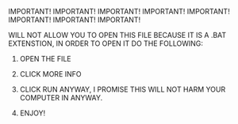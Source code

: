 IMPORTANT! IMPORTANT! IMPORTANT! IMPORTANT! IMPORTANT! IMPORTANT! IMPORTANT! IMPORTANT!

WILL NOT ALLOW YOU TO OPEN THIS FILE BECAUSE IT IS A .BAT EXTENSTION, IN ORDER TO OPEN IT DO THE FOLLOWING:

1) OPEN THE FILE

2) CLICK MORE INFO

3) CLICK RUN ANYWAY, I PROMISE THIS WILL NOT HARM YOUR COMPUTER IN ANYWAY.

4) ENJOY!
